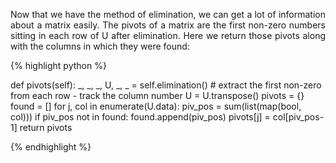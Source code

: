 <div style="text-align: justify">
<p>Now that we have the method of elimination, we can get a lot of information
about a matrix easily. The pivots of a matrix are the first non-zero numbers
sitting in each row of U after elimination. Here we return those pivots along
with the columns in which they were found:</p>
</div>

{% highlight python %}

def pivots(self):
    _, _, _, U, _, _ = self.elimination()
    # extract the first non-zero from each row - track the column number
    U = U.transpose()
    pivots = {}
    found = []
    for j, col in enumerate(U.data):
        piv_pos = sum(list(map(bool, col)))
        if piv_pos not in found:
            found.append(piv_pos)
            pivots[j] = col[piv_pos-1]
    return pivots

{% endhighlight %}
